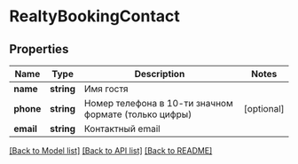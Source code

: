 # RealtyBookingContact

## Properties
Name | Type | Description | Notes
------------ | ------------- | ------------- | -------------
**name** | **string** | Имя гостя | 
**phone** | **string** | Номер телефона в 10-ти значном формате (только цифры) | [optional] 
**email** | **string** | Контактный email | 

[[Back to Model list]](../../README.md#documentation-for-models) [[Back to API list]](../../README.md#documentation-for-api-endpoints) [[Back to README]](../../README.md)

